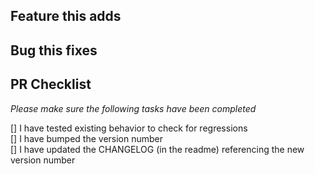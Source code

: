 <!--
Thank you for making a pull request to Pioc Pagination! Your contribution
to this project is appreciated.

Please fill out this simple template in order to create your pull request
-->
## Feature this adds
<!-- Leave blank for N/A. -->


## Bug this fixes
<!-- Please include reference to the issue is one exists. Leave blank for N/A. -->


## PR Checklist

_Please make sure the following tasks have been completed_

[] I have tested existing behavior to check for regressions  
[] I have bumped the version number  
[] I have updated the CHANGELOG (in the readme) referencing the new version number
